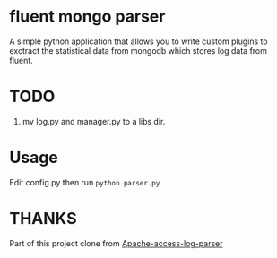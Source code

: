 fluent mongo parser
========================

A simple python application that allows you to write custom plugins to exctract the 
statistical data from mongodb which stores log data from fluent.

TODO
====

1. mv log.py and manager.py to a libs dir.

Usage
=====

Edit config.py then run `python parser.py`

THANKS
======

Part of this project clone from [Apache-access-log-parser](https://github.com/rytis/Apache-access-log-parser)
